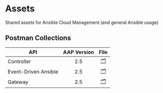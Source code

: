 # Assets

Shared assets for Ansible Cloud Management (and general Ansible usage)

## Postman Collections

| API | AAP Version | File |
| --- | :---: | :---: |
| Controller | 2.5 | [🗂️](AAP%202.5%20-%20Controller%20API.postman_collection.json)
| Event-Driven Ansible | 2.5 | [🗂️](AAP%202.5%20-%20EDA%20API.postman_collection.json)
| Gateway | 2.5 | [🗂️](AAP%202.5%20-%20Gateway%20API.postman_collection.json)